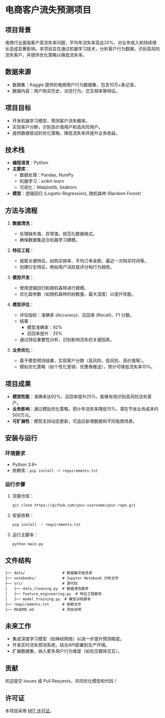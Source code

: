 # 电商客户流失预测项目

## 项目背景
电商行业面临客户高流失率问题，平均年流失率高达20%，对业务收入和持续增长造成显著影响。本项目旨在通过机器学习技术，分析客户行为数据，识别高风险流失客户，并提供优化策略以降低流失率。

## 数据来源
- 数据集：Kaggle 提供的电商用户行为数据集，包含10万+条记录。
- 数据内容：用户购买历史、浏览行为、交互频率等特征。

## 项目目标
- 开发机器学习模型，预测客户流失概率。
- 实现客户分群，识别高价值用户和高风险用户。
- 提供数据驱动的优化策略，降低流失率并提升业务收益。

## 技术栈
- **编程语言**：Python
- **主要库**：
  - 数据处理：Pandas, NumPy
  - 机器学习：scikit-learn
  - 可视化：Matplotlib, Seaborn
- **模型**：逻辑回归 (Logistic Regression), 随机森林 (Random Forest)

## 方法与流程
1. **数据清洗**：
   - 处理缺失值、异常值，规范化数据格式。
   - 确保数据集适合机器学习建模。

2. **特征工程**：
   - 提取关键特征，如购买频率、平均订单金额、最近一次购买时间等。
   - 创建衍生特征，例如用户活跃度评分和行为趋势。

3. **模型开发**：
   - 使用逻辑回归和随机森林进行建模。
   - 优化超参数（如随机森林的树数量、最大深度）以提升性能。

4. **模型评估**：
   - 评估指标：准确率 (Accuracy)、召回率 (Recall)、F1 分数。
   - 结果：
     - 模型准确率：92%
     - 召回率提升：25%
   - 通过特征重要性分析，识别影响流失的关键因素。

5. **业务优化**：
   - 基于模型预测结果，实现客户分群（高风险、低风险、高价值等）。
   - 模拟优化策略（如个性化营销、优惠券推送），预计可降低流失率15%。

## 项目成果
- **模型性能**：准确率达92%，召回率提升25%，能够有效识别高风险流失客户。
- **业务影响**：通过模拟优化策略，预计年流失率降低15%，潜在节省业务成本约500万元。
- **可扩展性**：模型支持动态更新，可适应新增数据和不同电商场景。

## 安装与运行
### 环境要求
- Python 3.8+
- 依赖库：`pip install -r requirements.txt`

### 运行步骤
1. 克隆仓库：
   ```bash
   git clone https://github.com/your-username/your-repo.git
   ```
2. 安装依赖：
   ```bash
   pip install -r requirements.txt
   ```
3. 运行主脚本：
   ```bash
   python main.py
   ```

## 文件结构
```
├── data/                 # 数据集存放目录
├── notebooks/            # Jupyter Notebook 分析文件
├── src/                  # 源代码
│   ├── data_cleaning.py  # 数据清洗脚本
│   ├── feature_engineering.py  # 特征工程脚本
│   ├── model_training.py  # 模型训练脚本
├── requirements.txt      # 依赖文件
├── README.md             # 项目说明
```

## 未来工作
- 集成深度学习模型（如神经网络）以进一步提升预测精度。
- 开发实时流失预测系统，结合API部署到生产环境。
- 扩展数据集，纳入更多用户行为维度（如社交媒体交互）。

## 贡献
欢迎提交 Issues 或 Pull Requests，共同优化模型和代码！

## 许可证
本项目采用 [MIT 许可证](LICENSE)。